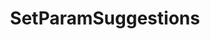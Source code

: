 ---
title: SetParamSuggestions
position: 1.3
type: ""
description: Sets the user suggestions for a command parameter

parameters:
  - name: IDCCmdsEnum <em>cmd</em>
    content: The name of the command that contains the wanted parameter
  - name: string <em>paramName</em>
    content: The name of the parameter
  - name: string[] <em>newSugg</em>
    content: An array of suggestions to show for this parameter when using the UI

content_markdown: |-
    User provided suggestions are shown before IDC provided ones.
    
    Suggestions also support Rich Text, and so properties like color can be controlled if wanted. The full list of supported
    tags are shown [here](https://docs.unity3d.com/Manual/StyledText.html).

    User provided suggestions override suggestions set by the **IDCParam** attribute.
    {: .warning}

right_code_blocks:
  - title: Example
    language: csharp
    code_block: |-
      //Show the following values as suggestions for the 'lineSpacing' parameter of the 'SetLogAreaLineSpacing' command
      string[] mySuggestions = new string[] { "1", "1.2", "1.4", "1.6" };
      
      IDCUtils.IDC.SetParamSuggestions(
        IDCCmdsEnum.SetLogAreaLineSpacing, 
        "lineSpacing", mySuggestions);
---